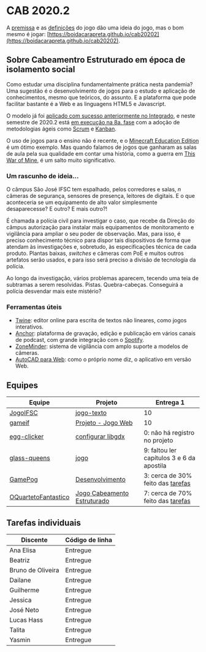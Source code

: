 # CAB 2020.2

A [premissa](https://github.com/boidacarapreta/cab20202/blob/main/premissa.md) e as [definições](https://github.com/boidacarapreta/cab20202/blob/main/definições.md) do jogo dão uma ideia do jogo, mas o bom mesmo é jogar: [https://boidacarapreta.github.io/cab20202](https://boidacarapreta.github.io/cab20202).

## Sobre Cabeamentro Estruturado em época de isolamento social

Como estudar uma disciplina fundamentalmente prática nesta pandemia? Uma sugestão é o desenvolvimento de jogos para o estudo e aplicação de conhecimentos, mesmo que teóricos, do assunto. E a plataforma que pode facilitar bastante é a Web e as linguagens HTML5 e Javascript.

O modelo já foi [aplicado com sucesso anteriormente no Integrado](https://github.com/boidacarapreta/catalogo-de-jogos#no-ifsc-c%C3%A2mpus-s%C3%A3o-jos%C3%A9), e neste semestre de 2020.2 está [em execução na 8a. fase](https://github.com/boidacarapreta/arc20202) com a adoção de metodologias ágeis como [Scrum](https://github.com/boidacarapreta/arc20202/milestones?direction=asc&sort=due_date&state=open) e [Kanban](https://github.com/boidacarapreta/arc20202/projects/1).

O uso de jogos para o ensino não é recente, e o [Minecraft Education Edition](https://education.minecraft.net/) é um ótimo exemplo. Mas quando falamos de jogos que ganharam as salas de aula pela sua qualidade em contar uma história, como a guerra em [This War of Mine](https://notesfrompoland.com/2020/06/18/poland-puts-computer-game-this-war-of-mine-on-school-reading-list/), é um salto muito significativo.

### Um rascunho de ideia...

O câmpus São José IFSC tem espalhado, pelos corredores e salas, _n_ câmeras de segurança, sensores de presença, leitores de digitais. E o que aconteceria se um equipamento de alto valor simplesmente desaparecesse? E outro? E mais outro?!

É chamada a polícia civil para investigar o caso, que recebe da Direção do câmpus autorização para instalar mais equipamentos de monitoramento e vigilância para ampliar o seu poder de observação. Mas, para isso, é preciso conhecimento técnico para dispor tais dispositivos de forma que atendam às investigações e, sobretudo, às especificações técnica de cada produto. Plantas baixas, _switches_ e câmeras com PoE e muitos outros artefatos serão usados, e para isso será preciso a divisão de tecnologia da polícia.

Ao longo da investigação, vários problemas aparecem, tecendo uma teia de subtramas a serem resolvidas. Pistas. Quebra-cabeças. Conseguirá a polícia desvendar mais este mistério?

### Ferramentas úteis

- [Twine](https://twinery.org): editor online para escrita de textos não lineares, como jogos interativos.
- [Anchor](https://anchor.fm): plataforma de gravação, edição e publicação em vários canais de podcast, com grande integração com o [Spotify](https://spotify.com).
- [ZoneMinder](https://zoneminder.com/): sistema de vigilância com amplo suporte a modelos de câmeras.
- [AutoCAD para Web](https://web.autocad.com/): como o próprio nome diz, o aplicativo em versão Web.

## Equipes

| Equipe                                                        | Projeto                                                                                   | Entrega 1                                                                                            |
| ------------------------------------------------------------- | ----------------------------------------------------------------------------------------- | ---------------------------------------------------------------------------------------------------- |
| [JogoIFSC](https://github.com/JogoIFSC)                       | [jogo-texto](https://github.com/JogoIFSC/jogo-texto/projects/1)                           | 10                                                                                                   |
| [gameif](https://github.com/gameif)                           | [Projeto - Jogo Web](https://github.com/gameif/jogo-web/projects/1)                       | 10                                                                                                   |
| [egg-clicker](https://github.com/darkzone2/egg-clicker)       | [configurar libgdx](https://github.com/darkzone2/egg-clicker/projects/1)                  | 0: não há registro no projeto                                                                        |
| [glass-queens](https://github.com/glass-queens)               | [jogo](https://github.com/glass-queens/jogoweb/projects/5)                                | 9: faltou ler capítulos 3 e 6 da apostila                                                            |
| [GamePog](https://github.com/GamePog)                         | [Desenvolvimento](https://github.com/GamePog/GamePog/projects/1)                          | 3: cerca de 30% feito das [tarefas](https://github.com/boidacarapreta/cab20202/milestone/1?closed=1) |
| [OQuartetoFantastico](https://github.com/OQuartetoFantastico) | [Jogo Cabeamento Estruturado](https://github.com/OQuartetoFantastico/jogo-web/projects/2) | 7: cerca de 70% feito das [tarefas](https://github.com/boidacarapreta/cab20202/milestone/1?closed=1) |

## Tarefas individuais

| Discente          | Código de linha |
| ----------------- | --------------- |
| Ana Elisa         | Entregue        |
| Beatriz           | Entregue        |
| Bruno de Oliveira | Entregue        |
| Dailane           | Entregue        |
| Guilherme         | Entregue        |
| Jessica           | Entregue        |
| José Neto         | Entregue        |
| Lucas Hass        | Entregue        |
| Talita            | Entregue        |
| Yasmin            | Entregue        |
